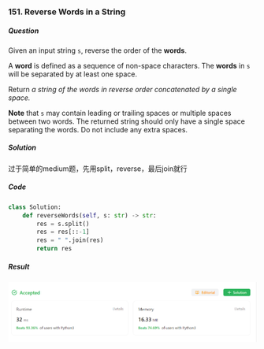 ### 151. Reverse Words in a String

##### Question

Given an input string `s`, reverse the order of the **words**.

A **word** is defined as a sequence of non-space characters. The **words** in `s` will be separated by at least one space.

Return *a string of the words in reverse order concatenated by a single space.*

**Note** that `s` may contain leading or trailing spaces or multiple spaces between two words. The returned string should only have a single space separating the words. Do not include any extra spaces.



##### Solution

过于简单的medium题，先用split，reverse，最后join就行



##### Code

```python
class Solution:
    def reverseWords(self, s: str) -> str:
        res = s.split()
        res = res[::-1]
        res = " ".join(res)
        return res
```



##### Result

![image-20230930235821592](./assets/image-20230930235821592.png)